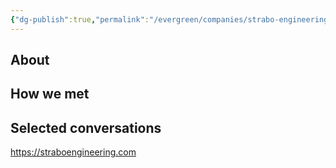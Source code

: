```yaml
---
{"dg-publish":true,"permalink":"/evergreen/companies/strabo-engineering/","tags":["company","proto_venture"]}
---
```


## About


## How we met


## Selected conversations



https://straboengineering.com